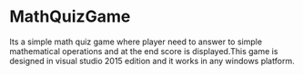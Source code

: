 # MathQuizGame
Its a simple math quiz game where player need to answer to simple mathematical operations and at the end score is displayed.This game is designed in visual studio 2015 edition and it works in any windows platform.
